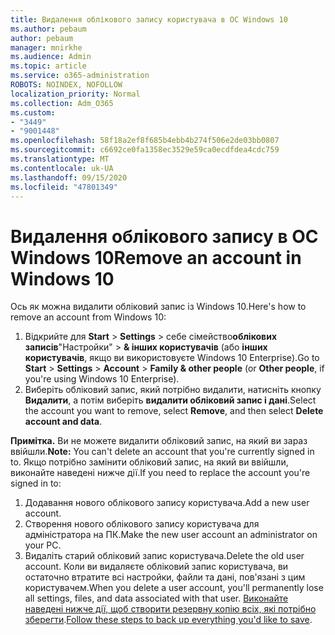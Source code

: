 ```yaml
---
title: Видалення облікового запису користувача в ОС Windows 10
ms.author: pebaum
author: pebaum
manager: mnirkhe
ms.audience: Admin
ms.topic: article
ms.service: o365-administration
ROBOTS: NOINDEX, NOFOLLOW
localization_priority: Normal
ms.collection: Adm_O365
ms.custom:
- "3449"
- "9001448"
ms.openlocfilehash: 58f18a2ef8f685b4ebb4b274f506e2de03bb0807
ms.sourcegitcommit: c6692ce0fa1358ec3529e59ca0ecdfdea4cdc759
ms.translationtype: MT
ms.contentlocale: uk-UA
ms.lasthandoff: 09/15/2020
ms.locfileid: "47801349"
---
```

# <a name="remove-an-account-in-windows-10"></a><span data-ttu-id="d457d-102">Видалення облікового запису в ОС Windows 10</span><span class="sxs-lookup"><span data-stu-id="d457d-102">Remove an account in Windows 10</span></span>

<span data-ttu-id="d457d-103">Ось як можна видалити обліковий запис із Windows 10.</span><span class="sxs-lookup"><span data-stu-id="d457d-103">Here's how to remove an account from Windows 10:</span></span>

1. <span data-ttu-id="d457d-104">Відкрийте для **Start**  >  **Settings**  >  себе сімейство**облікових записів**"Настройки"  >  **& інших користувачів** (або **інших користувачів**, якщо ви використовуєте Windows 10 Enterprise).</span><span class="sxs-lookup"><span data-stu-id="d457d-104">Go to **Start** > **Settings** > **Account** > **Family & other people** (or **Other people**, if you're using Windows 10 Enterprise).</span></span>
2. <span data-ttu-id="d457d-105">Виберіть обліковий запис, який потрібно видалити, натисніть кнопку **Видалити**, а потім виберіть **видалити обліковий запис і дані**.</span><span class="sxs-lookup"><span data-stu-id="d457d-105">Select the account you want to remove, select **Remove**, and then select **Delete account and data**.</span></span>
 
<span data-ttu-id="d457d-106">**Примітка.** Ви не можете видалити обліковий запис, на який ви зараз ввійшли.</span><span class="sxs-lookup"><span data-stu-id="d457d-106">**Note:** You can't delete an account that you're currently signed in to.</span></span>  <span data-ttu-id="d457d-107">Якщо потрібно замінити обліковий запис, на який ви ввійшли, виконайте наведені нижче дії.</span><span class="sxs-lookup"><span data-stu-id="d457d-107">If you need to replace the account you're signed in to:</span></span>

1. <span data-ttu-id="d457d-108">Додавання нового облікового запису користувача.</span><span class="sxs-lookup"><span data-stu-id="d457d-108">Add a new user account.</span></span>
2. <span data-ttu-id="d457d-109">Створення нового облікового запису користувача для адміністратора на ПК.</span><span class="sxs-lookup"><span data-stu-id="d457d-109">Make the new user account an administrator on your PC.</span></span>
3. <span data-ttu-id="d457d-110">Видаліть старий обліковий запис користувача.</span><span class="sxs-lookup"><span data-stu-id="d457d-110">Delete the old user account.</span></span> <span data-ttu-id="d457d-111">Коли ви видаляєте обліковий запис користувача, ви остаточно втратите всі настройки, файли та дані, пов'язані з цим користувачем.</span><span class="sxs-lookup"><span data-stu-id="d457d-111">When you delete a user account, you'll permanently lose all settings, files, and data associated with that user.</span></span> <span data-ttu-id="d457d-112">[Виконайте наведені нижче дії, щоб створити резервну копію всіх, які потрібно зберегти](https://support.microsoft.com/help/4027408/windows-10-backup-and-restore).</span><span class="sxs-lookup"><span data-stu-id="d457d-112">[Follow these steps to back up everything you'd like to save](https://support.microsoft.com/help/4027408/windows-10-backup-and-restore).</span></span>